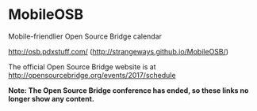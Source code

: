 # MobileOSB
Mobile-friendlier Open Source Bridge calendar

http://osb.pdxstuff.com/ (http://strangeways.github.io/MobileOSB/)

The official Open Source Bridge website is at http://opensourcebridge.org/events/2017/schedule

**Note: The Open Source Bridge conference has ended, so these links no longer show any content.**
